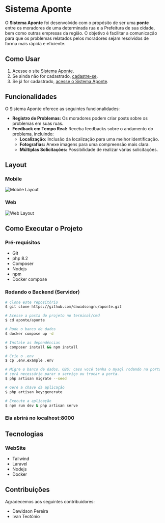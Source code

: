 # Sistema Aponte

O **Sistema Aponte** foi desenvolvido com o propósito de ser uma **ponte** entre os moradores de uma determinada rua e a Prefeitura de sua cidade, bem como outras empresas da região. O objetivo é facilitar a comunicação para que os problemas relatados pelos moradores sejam resolvidos de forma mais rápida e eficiente.

## Como Usar

1. Acesse o site [Sistema Aponte](http://aponte.infinityfreeapp.com/).
2. Se ainda não for cadastrado, [cadastre-se](http://aponte.infinityfreeapp.com/register.php).
3. Se já for cadastrado, [acesse o Sistema Aponte](http://aponte.infinityfreeapp.com/login.php).

## Funcionalidades

O Sistema Aponte oferece as seguintes funcionalidades:

- **Registro de Problemas:** Os moradores podem criar posts sobre os problemas em suas ruas.
- **Feedback em Tempo Real:** Receba feedbacks sobre o andamento do problema, incluindo:
  - **Localização:** Inclusão da localização para uma melhor identificação.
  - **Fotografias:** Anexe imagens para uma compreensão mais clara.
  - **Múltiplas Solicitações:** Possibilidade de realizar várias solicitações.

## Layout

### Mobile

![Mobile Layout](asdf) <!-- Adicione aqui a imagem de baixa ou média qualidade para mobile -->

### Web

![Web Layout](asdf) <!-- Adicione aqui a imagem de baixa ou média qualidade para web -->

## Como Executar o Projeto

### Pré-requisitos

- Git
- php 8.2
- Composer
- Nodejs
- npm
- Docker compose

### Rodando o Backend (Servidor)

```bash
# Clone este repositório
$ git clone https://github.com/dawidsongru/aponte.git

# Acesse a pasta do projeto no terminal/cmd
$ cd aponte/aponte

# Rode o banco de dados
$ docker compose up -d

# Instale as dependências
$ composer install && npm install

# Crie o .env
$ cp .env.example .env

# Migre o banco de dados. OBS: caso você tenha o mysql rodando na porta 3306,
# será necessário parar o serviço ou trocar a porta.
$ php artisan migrate --seed

# Gere a chave da aplicação
$ php artisan key:generate

# Execute a aplicação
$ npm run dev & php artisan serve
```
### Ela abrirá no localhost:8000

## Tecnologias

### WebSite

- Tailwind
- Laravel
- Nodejs
- Docker

## Contribuições

Agradecemos aos seguintes contribuidores:

- Dawidson Pereira
- Ivan Teotônio
